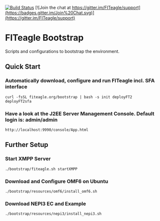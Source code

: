 [![Build Status](https://travis-ci.org/FITeagle/bootstrap.svg?branch=master)](https://travis-ci.org/FITeagle/bootstrap)
[![Join the chat at https://gitter.im/FITeagle/support](https://badges.gitter.im/Join%20Chat.svg)](https://gitter.im/FITeagle/support)

# FITeagle Bootstrap

Scripts and configurations to bootstrap the environment.

## Quick Start

### Automatically download, configure and run FITeagle incl. SFA interface
```
curl -fsSL fiteagle.org/bootstrap | bash -s init deployFT2 deployFT2sfa
```

### Have a look at the J2EE Server Management Console. Default login is: admin/admin
```
http://localhost:9990/console/App.html
```

## Further Setup

### Start XMPP Server
```
./bootstrap/fiteagle.sh startXMPP
```

### Download and Configure OMF6 on Ubuntu
```
./bootstrap/resources/omf6/install_omf6.sh 
```

### Download NEPI3 EC and Example
```
./bootstrap/resources/nepi3/install_nepi3.sh 
```
